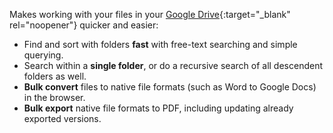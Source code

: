 Makes working with your files in your [Google Drive](https://www.google.com/drive/){:target="_blank" rel="noopener"} quicker and easier:

+ Find and sort with folders __fast__ with free-text searching and simple querying.
+ Search within a __single folder__, or do a recursive search of all descendent folders as well.
+ __Bulk convert__ files to native file formats (such as Word to Google Docs) in the browser.
+ __Bulk export__ native file formats to PDF, including updating already exported versions.